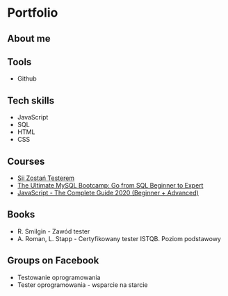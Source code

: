 # Portfolio

## About me

## Tools
* Github

## Tech skills
* JavaScript
* SQL
* HTML
* CSS

## Courses
* [Sii Zostań Testerem](https://sii.pl/szkolenia/zostan-testerem/)
* [The Ultimate MySQL Bootcamp: Go from SQL Beginner to Expert](https://www.udemy.com/course/the-ultimate-mysql-bootcamp-go-from-sql-beginner-to-expert/)
* [JavaScript - The Complete Guide 2020 (Beginner + Advanced)](https://www.udemy.com/course/javascript-the-complete-guide-2020-beginner-advanced/)

## Books
* R. Smilgin - Zawód tester
* A. Roman, L. Stapp - Certyfikowany tester ISTQB. Poziom podstawowy

## Groups on Facebook
* Testowanie oprogramowania
* Tester oprogramowania - wsparcie na starcie

